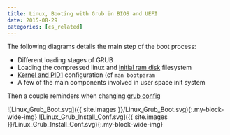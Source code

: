 ```yaml
---
title: Linux, Booting with Grub in BIOS and UEFI
date: 2015-08-29
categories: [cs_related]
---
```


The following diagrams details the main step of the boot process:

* Different loading stages of GRUB
* Loading the compressed linux and [initial ram disk][3] filesystem
* [Kernel and PID1][2] configuration (cf `man bootparam`
* A few of the main components involved in user space init system

Then a couple reminders when changing [grub config][1]

![Linux_Grub_Boot.svg]({{ site.images }}/Linux_Grub_Boot.svg){:.my-block-wide-img}
![Linux_Grub_Install_Conf.svg]({{ site.images }}/Linux_Grub_Install_Conf.svg){:.my-block-wide-img}

[1]: http://www.gnu.org/software/grub/manual/grub.html#Simple-configuration
[2]: https://www.kernel.org/doc/Documentation/kernel-parameters.txt
[3]: https://www.kernel.org/doc/Documentation/filesystems/ramfs-rootfs-initramfs.txt
